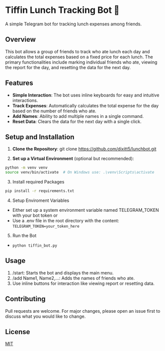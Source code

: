 # Tiffin Lunch Tracking Bot 🍱

A simple Telegram bot for tracking lunch expenses among friends.

## Overview

This bot allows a group of friends to track who ate lunch each day and calculates the total expenses based on a fixed price for each lunch. The primary functionalities include marking individual friends who ate, viewing the report for the day, and resetting the data for the next day.

## Features

- **Simple Interaction**: The bot uses inline keyboards for easy and intuitive interactions.
- **Track Expenses**: Automatically calculates the total expense for the day based on the number of friends who ate.
- **Add Names**: Ability to add multiple names in a single command.
- **Reset Data**: Clears the data for the next day with a single click.

## Setup and Installation

1. **Clone the Repository**:
git clone https://github.com/dixitt5/lunchbot.git

2. **Set up a Virtual Environment** (optional but recommended):
```bash
python -m venv venv
source venv/bin/activate  # On Windows use: .\venv\Scripts\activate
```
3. Install required Packages
```bash
pip install -r requirements.txt
```
4. Setup Enviroment Variables
 - Either set up a system environment variable named TELEGRAM_TOKEN with your bot token or
 - Use a .env file in the root directory with the content:
   ```TELEGRAM_TOKEN=your_token_here```
5. Run the Bot
  - ```python tiffin_bot.py```
   
## Usage

1. /start: Starts the bot and displays the main menu.
2. /add Name1, Name2,...: Adds the names of friends who ate.
3. Use inline buttons for interaction like viewing report or resetting data.
   
## Contributing
Pull requests are welcome. For major changes, please open an issue first to discuss what you would like to change.

## License
[MIT](https://choosealicense.com/licenses/mit/)
